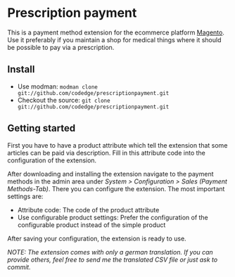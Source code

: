 # Prescription payment

This is a payment method extension for the ecommerce platform [Magento](http://www.magentocommerce.com/).
Use it preferably if you maintain a shop for medical things where it should be possible to pay via a prescription.

## Install
* Use modman: `modman clone git://github.com/codedge/prescriptionpayment.git`
* Checkout the source: `git clone git://github.com/codedge/prescriptionpayment.git`

## Getting started
First you have to have a product attribute which tell the extension that some articles can be paid via description. Fill in this attribute code into the configuration of the extension.

After downloading and installing the extension navigate to the payment methods in the admin area under *System > Configuration > Sales (Payment Methods-Tab)*.
There you can configure the extension. The most important settings are:

* Attribute code: The code of the product attribute
* Use configurable product settings: Prefer the configuration of the configurable product instead of the simple product

After saving your configuration, the extension is ready to use.

*NOTE: The extension comes with only a german translation. If you can provide others, feel free to send me the translated CSV file or just ask to commit.*
